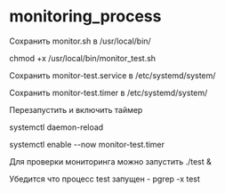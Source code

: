 # monitoring_process
Сохранить monitor.sh в /usr/local/bin/

chmod +x /usr/local/bin/monitor_test.sh

Сохранить monitor-test.service в /etc/systemd/system/

Сохранить monitor-test.timer в /etc/systemd/system/

Перезапустить и включить таймер

systemctl daemon-reload

systemctl enable --now monitor-test.timer

Для проверки мониторинга можно запустить ./test &

Убедится что процесс test запущен - pgrep -x test
